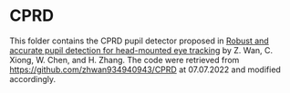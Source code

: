 # CPRD
This folder contains the CPRD pupil detector proposed in [Robust and accurate pupil detection for head-mounted eye tracking](https://doi.org/10.1016/j.compeleceng.2021.107193) by Z. Wan, C. Xiong, W. Chen, and H. Zhang. The code were retrieved from https://github.com/zhwan934940943/CPRD at 07.07.2022 and modified accordingly.